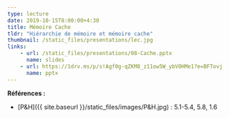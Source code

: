 ```yaml
---
type: lecture
date: 2019-10-15T8:00:00+4:30
title: Mémoire Cache
tldr: "Hiérarchie de mémoire et mémoire cache"
thumbnail: /static_files/presentations/lec.jpg
links:
    - url: /static_files/presentations/08-Cache.pptx
      name: slides
    - url: https://1drv.ms/p/s!Agf0g-qZKM8_z11ow5W_ybVOHMe1?e=BFTovj
      name: pptx
---
```

**Références :**
- [P&H]({{ site.baseurl }}/static_files/images/P&H.jpg) : 5.1-5.4, 5.8, 1.6
